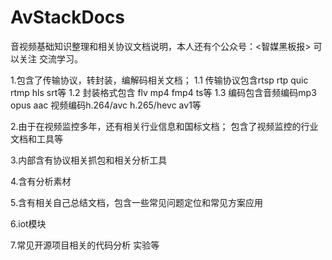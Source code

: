 # AvStackDocs
音视频基础知识整理和相关协议文档说明，本人还有个公众号：<智媒黑板报>
可以关注 交流学习。

1.包含了传输协议，转封装，编解码相关文档；
  1.1 传输协议包含rtsp rtp quic rtmp hls srt等
  1.2 封装格式包含 flv mp4 fmp4 ts等
  1.3 编码包含音频编码mp3 opus aac 视频编码h.264/avc h.265/hevc av1等

2.由于在视频监控多年，还有相关行业信息和国标文档；
  包含了视频监控的行业文档和工具等

3.内部含有协议相关抓包和相关分析工具

4.含有分析素材

5.含有相关自己总结文档，包含一些常见问题定位和常见方案应用

6.iot模块

7.常见开源项目相关的代码分析 实验等

